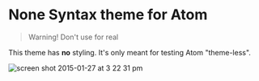 # None Syntax theme for Atom

> Warning! Don't use for real

This theme has **no** styling. It's only meant for testing Atom "theme-less".

![screen shot 2015-01-27 at 3 22 31 pm](https://cloud.githubusercontent.com/assets/378023/5914404/679a8c02-a638-11e4-989b-f87d45db9a7e.png)
